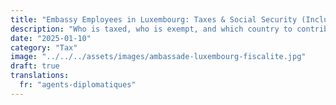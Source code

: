 ```yaml
---
title: "Embassy Employees in Luxembourg: Taxes & Social Security (Including Dual Nationals)"
description: "Who is taxed, who is exempt, and which country to contribute to when working for an embassy in Luxembourg? Practical guide based on the Vienna Convention and social security rules (EU 883/2004)."
date: "2025-01-10"
category: "Tax"
image: "../../../assets/images/ambassade-luxembourg-fiscalite.jpg"
draft: true
translations:
  fr: "agents-diplomatiques"
---
```


<!-- Content to be added -->